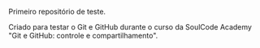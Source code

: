 Primeiro repositório de teste. 

Criado para testar o Git e GitHub durante o curso da SoulCode Academy "Git e GitHub: controle e compartilhamento".
